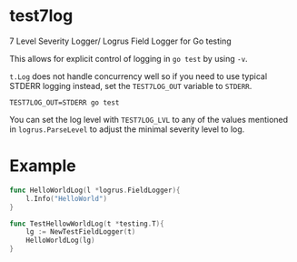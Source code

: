 # test7log
7 Level Severity Logger/ Logrus Field Logger for Go testing

This allows for explicit control of logging in `go test` by using `-v`.

`t.Log` does not handle concurrency well so if you need to use typical STDERR logging instead, set the `TEST7LOG_OUT` variable to `STDERR`.

```
TEST7LOG_OUT=STDERR go test
```

You can set the log level with `TEST7LOG_LVL` to any of the values mentioned in `logrus.ParseLevel` to adjust the minimal severity level to log. 


# Example

```go
func HelloWorldLog(l *logrus.FieldLogger){
    l.Info("HelloWorld")
}

func TestHellowWorldLog(t *testing.T){
    lg := NewTestFieldLogger(t)
    HelloWorldLog(lg)
}

```